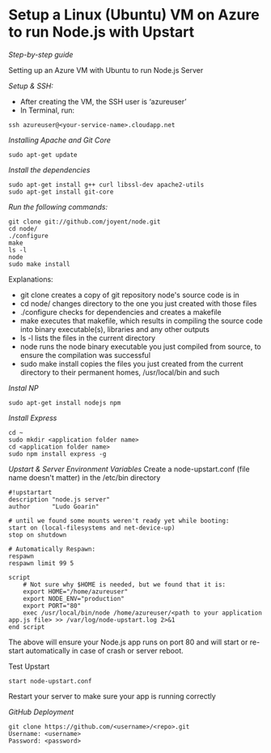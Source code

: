 Setup a Linux (Ubuntu) VM on Azure to run Node.js with Upstart
===================

*Step-by-step guide*
  
Setting up an Azure VM with Ubuntu to run Node.js Server  
  

*Setup & SSH:*
  * After creating the VM, the SSH user is ‘azureuser’
  * In Terminal, run: 

```shell
ssh azureuser@<your-service-name>.cloudapp.net
```


*Installing Apache and Git Core*
```shell
sudo apt-get update
```

*Install the dependencies*
```shell
sudo apt-get install g++ curl libssl-dev apache2-utils
sudo apt-get install git-core
```

*Run the following commands:*

```shell
git clone git://github.com/joyent/node.git
cd node/
./configure 
make
ls -l
node
sudo make install
```

Explanations:  
* git clone creates a copy of git repository node's source code is in
* cd node/ changes directory to the one you just created with those files
* ./configure checks for dependencies and creates a makefile
* make executes that makefile, which results in compiling the source code into binary executable(s), libraries and any other outputs
* ls -l lists the files in the current directory
* node runs the node binary executable you just compiled from source, to ensure the compilation was successful
* sudo make install copies the files you just created from the current directory to their permanent homes, /usr/local/bin and such

*Instal NP*
```shell
sudo apt-get install nodejs npm
```

*Install Express*
```shell
cd ~
sudo mkdir <application folder name>
cd <application folder name>
sudo npm install express -g
```

*Upstart & Server Environment Variables*
Create a node-upstart.conf (file name doesn't matter) in the /etc/bin directory
```shell
#!upstartart
description "node.js server"
author      "Ludo Goarin"

# until we found some mounts weren't ready yet while booting:
start on (local-filesystems and net-device-up)
stop on shutdown

# Automatically Respawn:
respawn
respawn limit 99 5

script
    # Not sure why $HOME is needed, but we found that it is:
    export HOME="/home/azureuser"
    export NODE_ENV="production"
    export PORT="80"
    exec /usr/local/bin/node /home/azureuser/<path to your application app.js file> >> /var/log/node-upstart.log 2>&1
end script
```
The above will ensure your Node.js app runs on port 80 and will start or re-start automatically in case of crash or server reboot.  


Test Upstart
```shell
start node-upstart.conf
```
Restart your server to make sure your app is running correctly

*GitHub Deployment*
```shell
git clone https://github.com/<username>/<repo>.git
Username: <username>
Password: <password>
```

